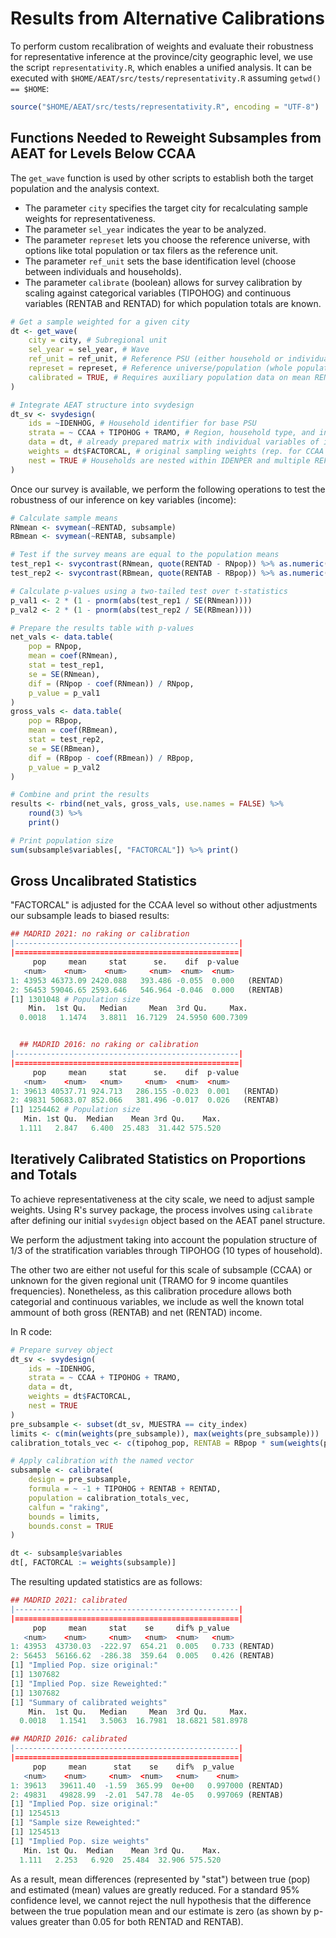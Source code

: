 # Results from Alternative Calibrations

To perform custom recalibration of weights and evaluate their robustness for representative inference at the province/city geographic level, we use the script `representativity.R`, which enables a unified analysis. It can be executed with `$HOME/AEAT/src/tests/representativity.R` assuming `getwd() == $HOME`:

```r
source("$HOME/AEAT/src/tests/representativity.R", encoding = "UTF-8")
```

## Functions Needed to Reweight Subsamples from AEAT for Levels Below CCAA

The `get_wave` function is used by other scripts to establish both the target population and the analysis context.

- The parameter `city` specifies the target city for recalculating sample weights for representativeness.
- The parameter `sel_year` indicates the year to be analyzed.
- The parameter `represet` lets you choose the reference universe, with options like total population or tax filers as the reference unit.
- The parameter `ref_unit` sets the base identification level (choose between individuals and households).
- The parameter `calibrate` (boolean) allows for survey calibration by scaling against categorical variables (TIPOHOG) and continuous variables (RENTAB and RENTAD) for which population totals are known.

```r
# Get a sample weighted for a given city
dt <- get_wave(
    city = city, # Subregional unit
    sel_year = sel_year, # Wave
    ref_unit = ref_unit, # Reference PSU (either household or individual)
    represet = represet, # Reference universe/population (whole population or tax payers)
    calibrated = TRUE, # Requires auxiliary population data on mean RENTAD for the chosen city
)

# Integrate AEAT structure into svydesign
dt_sv <- svydesign(
    ids = ~IDENHOG, # Household identifier for base PSU
    strata = ~ CCAA + TIPOHOG + TRAMO, # Region, household type, and income quantile
    data = dt, # already prepared matrix with individual variables of interest
    weights = dt$FACTORCAL, # original sampling weights (rep. for CCAA level)
    nest = TRUE # Households are nested within IDENPER and multiple REFCAT
)
```

Once our survey is available, we perform the following operations to test the robustness of our inference on key variables (income):

```r
# Calculate sample means
RNmean <- svymean(~RENTAD, subsample)
RBmean <- svymean(~RENTAB, subsample)

# Test if the survey means are equal to the population means
test_rep1 <- svycontrast(RNmean, quote(RENTAD - RNpop)) %>% as.numeric()
test_rep2 <- svycontrast(RBmean, quote(RENTAB - RBpop)) %>% as.numeric()

# Calculate p-values using a two-tailed test over t-statistics
p_val1 <- 2 * (1 - pnorm(abs(test_rep1 / SE(RNmean))))
p_val2 <- 2 * (1 - pnorm(abs(test_rep2 / SE(RBmean))))

# Prepare the results table with p-values
net_vals <- data.table(
    pop = RNpop,
    mean = coef(RNmean),
    stat = test_rep1,
    se = SE(RNmean),
    dif = (RNpop - coef(RNmean)) / RNpop,
    p_value = p_val1
)
gross_vals <- data.table(
    pop = RBpop,
    mean = coef(RBmean),
    stat = test_rep2,
    se = SE(RBmean),
    dif = (RBpop - coef(RBmean)) / RBpop,
    p_value = p_val2
)

# Combine and print the results
results <- rbind(net_vals, gross_vals, use.names = FALSE) %>%
    round(3) %>%
    print()

# Print population size
sum(subsample$variables[, "FACTORCAL"]) %>% print()
```

## Gross Uncalibrated Statistics

"FACTORCAL" is adjusted for the CCAA level so without other adjustments our subsample leads to biased results:

```r
## MADRID 2021: no raking or calibration
|--------------------------------------------------|
|==================================================|
     pop     mean     stat      se.    dif  p-value
   <num>    <num>    <num>     <num>  <num>  <num>
1: 43953 46373.09 2420.088   393.486 -0.055  0.000   (RENTAD)
2: 56453 59046.65 2593.646   546.964 -0.046  0.000   (RENTAB)
[1] 1301048 # Population size
    Min.  1st Qu.   Median     Mean  3rd Qu.     Max.
  0.0018   1.1474   3.8811  16.7129  24.5950 600.7309


  ## MADRID 2016: no raking or calibration
|--------------------------------------------------|
|==================================================|
     pop     mean     stat      se.    dif  p-value
   <num>    <num>   <num>     <num>  <num>  <num>
1: 39613 40537.71 924.713   286.155 -0.023  0.001   (RENTAD)
2: 49831 50683.07 852.066   381.496 -0.017  0.026   (RENTAB)
[1] 1254462 # Population size
   Min. 1st Qu.  Median    Mean 3rd Qu.    Max.
  1.111   2.847   6.400  25.483  31.442 575.520
```

## Iteratively Calibrated Statistics on Proportions and Totals

To achieve representativeness at the city scale, we need to adjust sample weights. Using R's survey package, the process involves using `calibrate` after defining our initial `svydesign` object  based on the AEAT panel structure.

We perform the adjustment taking into account the population structure of 1/3 of the stratification variables through TIPOHOG (10 types of household).

The other two are either not useful for this scale of subsample (CCAA) or unknown for the given regional unit (TRAMO for 9 income quantiles frequencies). Nonetheless, as this calibration procedure allows both categorial and continuous variables, we include as well the known total ammount of both gross (RENTAB) and net (RENTAD) income.

In R code:

```r
# Prepare survey object
dt_sv <- svydesign(
    ids = ~IDENHOG,
    strata = ~ CCAA + TIPOHOG + TRAMO,
    data = dt,
    weights = dt$FACTORCAL,
    nest = TRUE
)
pre_subsample <- subset(dt_sv, MUESTRA == city_index)
limits <- c(min(weights(pre_subsample)), max(weights(pre_subsample)))
calibration_totals_vec <- c(tipohog_pop, RENTAB = RBpop * sum(weights(pre_subsample)), RENTAD = RNpop * sum(weights(pre_subsample)))

# Apply calibration with the named vector
subsample <- calibrate(
    design = pre_subsample,
    formula = ~ -1 + TIPOHOG + RENTAB + RENTAD,
    population = calibration_totals_vec,
    calfun = "raking",
    bounds = limits,
    bounds.const = TRUE
)

dt <- subsample$variables
dt[, FACTORCAL := weights(subsample)]
```

The resulting updated statistics are as follows:

```r
## MADRID 2021: calibrated
|--------------------------------------------------|
|==================================================|
     pop     mean     stat    se     dif% p_value
   <num>    <num>     <num>   <num>  <num>   <num>
1: 43953  43730.03  -222.97  654.21  0.005   0.733 (RENTAD)
2: 56453  56166.62  -286.38  359.64  0.005   0.426 (RENTAB)
[1] "Implied Pop. size original:"
[1] 1307682
[1] "Implied Pop. size Reweighted:"
[1] 1307682
[1] "Summary of calibrated weights"
    Min.  1st Qu.   Median     Mean  3rd Qu.     Max.
  0.0018   1.1541   3.5063  16.7981  18.6821 581.8978

## MADRID 2016: calibrated
|--------------------------------------------------|
|==================================================|
     pop     mean      stat    se    dif%  p_value
   <num>    <num>     <num>  <num>   <num>    <num>
1: 39613   39611.40  -1.59  365.99  0e+00   0.997000 (RENTAD)
2: 49831   49828.99  -2.01  547.78  4e-05   0.997069 (RENTAB)
[1] "Implied Pop. size original:"
[1] 1254513
[1] "Sample size Reweighted:"
[1] 1254513
[1] "Implied Pop. size weights"
   Min. 1st Qu.  Median    Mean 3rd Qu.    Max.
  1.111   2.253   6.920  25.484  32.906 575.520
```

As a result, mean differences (represented by "stat") between true (pop) and estimated (mean) values  are greatly reduced. For a standard 95% confidence level, we cannot reject the null hypothesis that the difference between the true population mean and our estimate is zero (as shown by p-values greater than 0.05 for both RENTAD and RENTAB).
